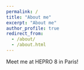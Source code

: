 ```yaml
---
permalink: /
title: "About me"
excerpt: "About me"
author_profile: true
redirect_from: 
  - /about/
  - /about.html
---
```

Meet me at HEPRO 8 in Paris!
